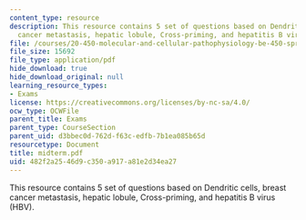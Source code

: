```yaml
---
content_type: resource
description: This resource contains 5 set of questions based on Dendritic cells, breast
  cancer metastasis, hepatic lobule, Cross-priming, and hepatitis B virus (HBV).
file: /courses/20-450-molecular-and-cellular-pathophysiology-be-450-spring-2005/482f2a2546d9c350a917a81e2d34ea27_midterm.pdf
file_size: 15692
file_type: application/pdf
hide_download: true
hide_download_original: null
learning_resource_types:
- Exams
license: https://creativecommons.org/licenses/by-nc-sa/4.0/
ocw_type: OCWFile
parent_title: Exams
parent_type: CourseSection
parent_uid: d3bbec0d-762d-f63c-edfb-7b1ea085b65d
resourcetype: Document
title: midterm.pdf
uid: 482f2a25-46d9-c350-a917-a81e2d34ea27
---
```

This resource contains 5 set of questions based on Dendritic cells, breast cancer metastasis, hepatic lobule, Cross-priming, and hepatitis B virus (HBV).